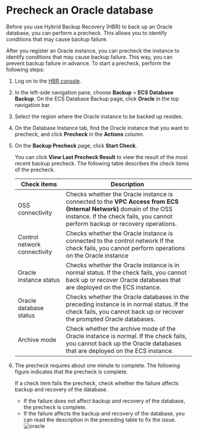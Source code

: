 # Precheck an Oracle database

Before you use Hybrid Backup Recovery \(HBR\) to back up an Oracle database, you can perform a precheck. This allows you to identify conditions that may cause backup failure.

After you register an Oracle instance, you can precheck the instance to identify conditions that may cause backup failure. This way, you can prevent backup failure in advance. To start a precheck, perform the following steps:

1.  Log on to the [HBR console](https://hbr.console.aliyun.com).

2.  In the left-side navigation pane, choose **Backup** \> **ECS Database Backup**. On the ECS Database Backup page, click **Oracle** in the top navigation bar.

3.  Select the region where the Oracle instance to be backed up resides.

4.  On the Database Instance tab, find the Oracle instance that you want to precheck, and click **Precheck** in the **Actions** column.

5.  On the **Backup Precheck** page, click **Start Check**.

    You can click **View Last Precheck Result** to view the result of the most recent backup precheck. The following table describes the check items of the precheck.

    |Check items|Description|
    |-----------|-----------|
    |OSS connectivity|Checks whether the Oracle instance is connected to the **VPC Access from ECS \(Internal Network\)** domain of the OSS instance. If the check fails, you cannot perform backup or recovery operations.|
    |Control network connectivity|Checks whether the Oracle instance is connected to the control network If the check fails, you cannot perform operations on the Oracle instance|
    |Oracle instance status|Checks whether the Oracle instance is in normal status. If the check fails, you cannot back up or recover Oracle databases that are deployed on the ECS instance.|
    |Oracle database status|Checks whether the Oracle databases in the preceding instance is in normal status. If the check fails, you cannot back up or recover the prompted Oracle databases.|
    |Archive mode|Check whether the archive mode of the Oracle instance is normal. If the check fails, you cannot back up the Oracle databases that are deployed on the ECS instance.|

6.  The precheck requires about one minute to complete. The following figure indicates that the precheck is complete.

    If a check item fails the precheck, check whether the failure affects backup and recovery of the database.

    -   If the failure does not affect backup and recovery of the database, the precheck is complete.
    -   If the failure affects the backup and recovery of the database, you can read the description in the preceding table to fix the issue.
    ![oracle](https://static-aliyun-doc.oss-accelerate.aliyuncs.com/assets/img/en-US/5261460261/p260730.png)


